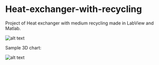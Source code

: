 # Heat-exchanger-with-recycling  

Project of Heat exchanger with medium recycling made in LabView and Matlab.  

![alt text](https://github.com/Suarez94/Heat-exchanger-with-recycling/blob/main/images/GUI.png)  

Sample 3D chart:  

![alt text](https://github.com/Suarez94/Heat-exchanger-with-recycling/blob/main/images/plot.png)  



